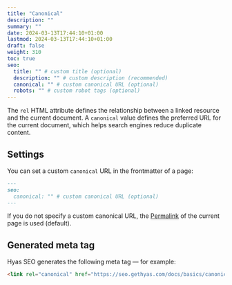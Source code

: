 ```yaml
---
title: "Canonical"
description: ""
summary: ""
date: 2024-03-13T17:44:10+01:00
lastmod: 2024-03-13T17:44:10+01:00
draft: false
weight: 310
toc: true
seo:
  title: "" # custom title (optional)
  description: "" # custom description (recommended)
  canonical: "" # custom canonical URL (optional)
  robots: "" # custom robot tags (optional)
---
```


The `rel` HTML attribute defines the relationship between a linked resource and the current document. A `canonical` value defines the preferred URL for the current document, which helps search engines reduce duplicate content.

## Settings

You can set a custom `canonical` URL in the frontmatter of a page:

```md
---
seo:
  canonical: "" # custom canonical URL (optional)
---
```

If you do not specify a custom canonical URL, the [Permalink](https://gohugo.io/methods/page/permalink/) of the current page is used (default).

## Generated meta tag

Hyas SEO generates the following meta tag — for example:

```html
<link rel="canonical" href="https://seo.gethyas.com/docs/basics/canonical/">
```
